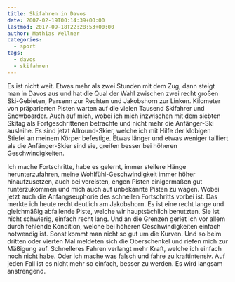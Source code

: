 ```yaml
---
title: Skifahren in Davos
date: 2007-02-19T00:14:39+00:00
lastmod: 2017-09-18T22:28:53+00:00
author: Mathias Wellner
categories:
  - sport
tags:
  - davos
  - skifahren
---
```

Es ist nicht weit. Etwas mehr als zwei Stunden mit dem Zug, dann steigt man in Davos aus und hat die Qual der Wahl zwischen zwei recht großen Ski-Gebieten, Parsenn zur Rechten und Jakobshorn zur Linken. Kilometer von präparierten Pisten warten auf die vielen Tausend Skifahrer und Snowboarder. Auch auf mich, wobei ich mich inzwischen mit dem siebten Skitag als Fortgeschrittenen betrachte und nicht mehr die Anfänger-Ski ausleihe. Es sind jetzt Allround-Skier, welche ich mit Hilfe der klobigen Stiefel an meinem Körper befestige. Etwas länger und etwas weniger tailliert als die Anfänger-Skier sind sie, greifen besser bei höheren Geschwindigkeiten.
<!--more-->

Ich mache Fortschritte, habe es gelernt, immer steilere Hänge herunterzufahren, meine Wohlfühl-Geschwindigkeit immer höher hinaufzusetzen, auch bei vereisten, engen Pisten einigermaßen gut runterzukommen und mich auch auf unbekannte Pisten zu wagen. Wobei jetzt auch die Anfangseuphorie des schnellen Fortschritts vorbei ist. Das merkte ich heute recht deutlich am Jakobshorn. Es ist eine recht lange und gleichmäßig abfallende Piste, welche wir hauptsächlich benutzten. Sie ist nicht schwierig, einfach recht lang. Und an die Grenzen geriet ich vor allem durch fehlende Kondition, welche bei höheren Geschwindigkeiten einfach notwendig ist. Sonst kommt man nicht so gut um die Kurven. Und so beim dritten oder vierten Mal meldeten sich die Oberschenkel und riefen mich zur Mäßigung auf. Schnelleres Fahren verlangt mehr Kraft, welche ich einfach noch nicht habe. Oder ich mache was falsch und fahre zu kraftintensiv. Auf jeden Fall ist es nicht mehr so einfach, besser zu werden. Es wird langsam anstrengend.
